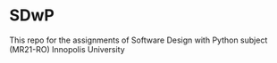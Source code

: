 # SDwP
This repo for the assignments of Software Design with Python subject (MR21-RO) Innopolis University
